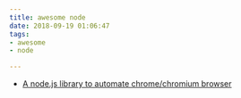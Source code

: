 ```yaml
---
title: awesome node 
date: 2018-09-19 01:06:47
tags:
- awesome
- node

---
```


- [A node.js library to automate chrome/chromium browser](https://github.com/getgauge/taiko)
